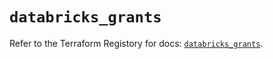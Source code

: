 # `databricks_grants`

Refer to the Terraform Registory for docs: [`databricks_grants`](https://registry.terraform.io/providers/databricks/databricks/1.25.1/docs/resources/grants).
